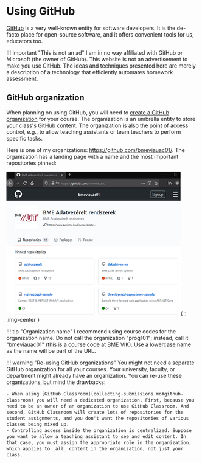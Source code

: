# Using GitHub

[GitHub](https://www.github.com) is a very well-known entity for software developers. It is the de-facto place for open-source software, and it offers convenient tools for us, educators too.

!!! important "This is not an ad"
    I am in no way affiliated with GitHub or Microsoft (the owner of GitHub). This website is not an advertisement to make you use GitHub. The ideas and techniques presented here are merely a description of a technology that efficiently automates homework assessment.

## GitHub organization

When planning on using GitHub, you will need to [create a GitHub organization](https://docs.github.com/en/github/setting-up-and-managing-organizations-and-teams/creating-a-new-organization-from-scratch) for your course. The organization is an umbrella entity to store your class's GitHub content. The organization is also the point of access control, e.g., to allow teaching assistants or team teachers to perform specific tasks.

Here is one of my organizations: <https://github.com/bmeviauac01/>. The organization has a landing page with a name and the most important repositories pinned:

![GitHub organization landing page](img/github-org-page.png){ : .img-center }

!!! tip "Organization name"
    I recommend using course codes for the organization name. Do not call the organization "prog101"; instead, call it "bmeviauac01" (this is a course code at BME VIK). Use a lowercase name as the name will be part of the URL.

!!! warning "Re-using GitHub organizations"
    You might not need a separate GitHub organization for all your courses. Your university, faculty, or department might already have an organization. You can re-use these organizations, but mind the drawbacks:

    - When using [GitHub Classroom](collecting-submissions.md#github-classroom) you will need a dedicated organization. First, because you need to be an owner of an organization to use GitHub Classroom. And second, GitHub Classroom will create lots of repositories for the student assignments, and you don't want the repositories of various classes being mixed up.
    - Controlling access inside the organization is centralized. Suppose you want to allow a teaching assistant to see and edit content. In that case, you must assign the appropriate role in the organization, which applies to _all_ content in the organization, not just your class.